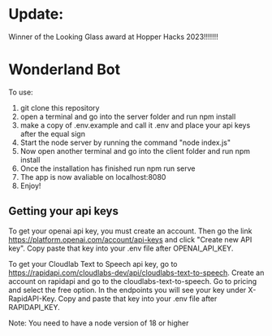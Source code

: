 # Update: 

Winner of the Looking Glass award at Hopper Hacks 2023!!!!!!!

# Wonderland Bot

To use:
1. git clone this repository
2. open a terminal and go into the server folder and run npm install
3. make a copy of .env.example and call it .env and place your api keys after the equal sign
4. Start the node server by running the command "node index.js"
4. Now open another terminal and go into the client folder and run npm install
5. Once the installation has finished run npm run serve
6. The app is now avaliable on localhost:8080
7. Enjoy!

## Getting your api keys
To get your openai api key, you must create an account. Then go the link https://platform.openai.com/account/api-keys and click "Create new API key". Copy paste that key into your .env file after OPENAI_API_KEY. 

To get your Cloudlab Text to Speech api key, go to https://rapidapi.com/cloudlabs-dev/api/cloudlabs-text-to-speech. Create an account on rapidapi and go to the cloudlabs-text-to-speech. Go to pricing and select the free option. In the endpoints you will see your key under X-RapidAPI-Key.
Copy and paste that key into your .env file after RAPIDAPI_KEY.



Note: You need to have a node version of 18 or higher



